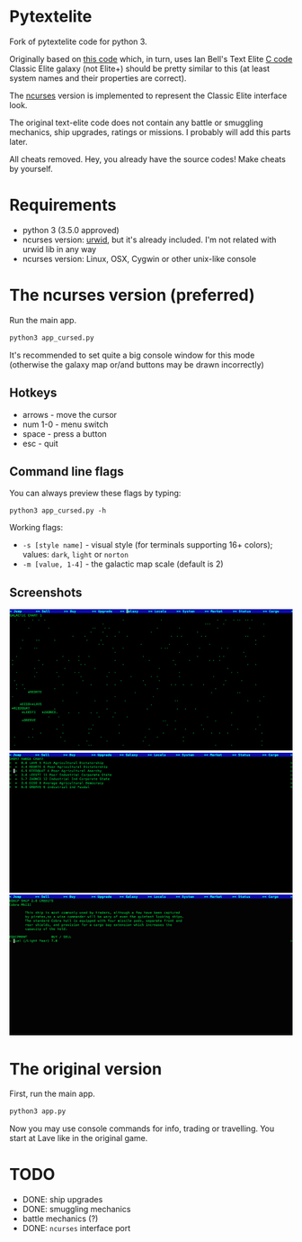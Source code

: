 # Pytextelite
Fork of pytextelite code for python 3.

Originally based on [this code](http://automaticromantic.com/static/misc/pytxtelite.txt) which, in turn, uses Ian Bell's Text Elite [C code](http://www.elitehomepage.org/text/index.htm)
Classic Elite galaxy (not Elite+) should be pretty similar to this (at least system names and their properties are correct).

The [ncurses](http://www.gnu.org/software/ncurses/ncurses.html) version is implemented to represent the Classic Elite interface look.

The original text-elite code does not contain any battle or smuggling mechanics, ship upgrades, ratings or missions. I probably will add this parts later.

All cheats removed. Hey, you already have the source codes! Make cheats by yourself.

# Requirements
- python 3 (3.5.0 approved)
- ncurses version: [urwid](http://urwid.org/index.html), but it's already included. I'm not related with urwid lib in any way
- ncurses version: Linux, OSX, Cygwin or other unix-like console

# The ncurses version (preferred)
Run the main app.
```python
python3 app_cursed.py
```
It's recommended to set quite a big console window for this mode (otherwise the galaxy map or/and buttons may be drawn incorrectly)

## Hotkeys
- arrows - move the cursor
- num 1-0 - menu switch
- space - press a button
- esc - quit

## Command line flags
You can always preview these flags by typing:
```
python3 app_cursed.py -h
```
Working flags:
- `-s [style name]` - visual style (for terminals supporting 16+ colors); values: `dark`, `light` or `norton`
- `-m [value, 1-4]` - the galactic map scale (default is 2)

## Screenshots
![Screen1](https://raw.githubusercontent.com/industrialsynthfreak/textelite/master/screenshots/screen1.png "Galaxy")
![Screen2](https://raw.githubusercontent.com/industrialsynthfreak/textelite/master/screenshots/screen2.png "Local sector")
![Screen3](https://raw.githubusercontent.com/industrialsynthfreak/textelite/master/screenshots/screen3.png "Upgrades")

# The original version
First, run the main app.
```python
python3 app.py
```
Now you may use console commands for info, trading or travelling. You start at Lave like in the original game.

# TODO
- DONE: ship upgrades
- DONE: smuggling mechanics
- battle mechanics (?)
- DONE: `ncurses` interface port
